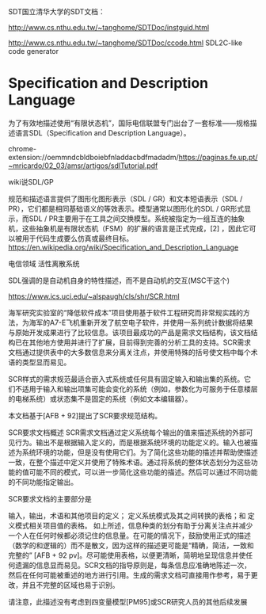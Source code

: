 

SDT国立清华大学的SDT文档：




http://www.cs.nthu.edu.tw/~tanghome/SDTDoc/instguid.html




http://www.cs.nthu.edu.tw/~tanghome/SDTDoc/ccode.html SDL2C-like code generator


# Specification and Description Language




为了有效地描述使用“有限状态机”，国际电信联盟专门出台了一套标准——规格描述语言SDL（Specification and Description Language）。

chrome-extension://oemmndcbldboiebfnladdacbdfmadadm/https://paginas.fe.up.pt/~mricardo/02_03/amsr/artigos/sdlTutorial.pdf


wiki说SDL/GP

规范和描述语言提供了图形化图形表示（SDL / GR）和文本短语表示（SDL / PR），它们都是相同基础语义的等效表示。模型通常以图形化的SDL / GR形式显示，而SDL / PR主要用于在工具之间交换模型。系统被指定为一组互连的抽象机，这些抽象机是有限状态机（FSM）的扩展的语言是正式完成，[2] ，因此它可以被用于代码生成要么仿真或最终目标。https://en.wikipedia.org/wiki/Specification_and_Description_Language

电信领域 活性离散系统

SDL强调的是自动机自身的特性描述，而不是自动机的交互(MSC干这个)

https://www.ics.uci.edu/~alspaugh/cls/shr/SCR.html









海军研究实验室的“降低软件成本”项目使用基于软件工程研究而非常规实践的方法，为海军的A7-E飞机重新开发了航空电子软件，并使用一系列统计数据将结果与原始开发成果进行了比较信息。该项目最成功的产品是需求文档结构，该文档结构已在其他地方使用并进行了扩展，目前得到完善的分析工具的支持。SCR需求文档通过提供表中的大多数信息来分离关注点，并使用特殊的括号使文档中每个术语的类型显而易见。 

SCR样式的需求规范最适合嵌入式系统或任何具有固定输入和输出集的系统。它们不适用于输入和输出项集可能会变化的系统（例如，参数化为可服务于任意楼层的电梯系统）或状态集不是固定的系统（例如文本编辑器）。 

本文档基于[AFB + 92]提出了SCR要求规范结构。 

SCR要求文档概述
SCR需求文档通过定义系统每个输出的值来描述系统的外部可见行为。输出不是根据输入定义的，而是根据系统环境的功能定义的。输入也被描述为系统环境的功能，但是没有使用它们。为了简化这些功能的描述并帮助使描述一致，在整个描述中定义并使用了特殊术语。通过将系统的整体状态划分为这些功能的值可能不同的模式，可以进一步简化这些功能的描述。然后可以通过不同功能的不同功能指定输出。 

SCR要求文档的主要部分是

输入，输出，术语和其他项目的定义；
定义系统模式及其之间转换的表格；和
定义模式相关项目值的表格。 
如上所述，信息种类的划分有助于分离关注点并减少一个人在任何时候都必须记住的信息量。在可能的情况下，鼓励使用正式的描述（数学的和逻辑的）而不是散文，因为这样的描述更可能是“精确，简洁，一致和完整的” [AFB + 92 pv]。尽可能使用表格，以便更清晰，简明地呈现信息并使任何遗漏的信息显而易见。SCR文档的指导原则是，每条信息应准确地陈述一次，然后在任何可能被重述的地方进行引用。生成的需求文档可直接用作参考，易于更改，并且不完整的区域也易于识别。 

请注意，此描述没有考虑到四变量模型[PM95]或SCR研究人员的其他后续发展









































